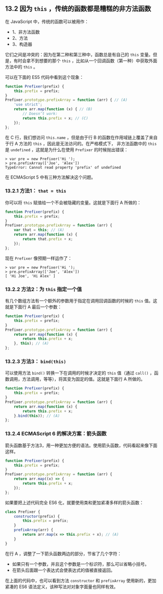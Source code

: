 ## 13.2 因为 `this` ，传统的函数都是糟糕的非方法函数

在 JavaScript 中，传统的函数可以被用作：

* 1、非方法函数
* 2、方法
* 3、构造器

它们之间是冲突的：因为在第二种和第三种中，函数总是有自己的 `this` 变量。但是，有时会拿不到想要的那个 `this` ，比如从一个回调函数（第一种）中获取外面方法中的 `this` 。

可以在下面的 ES5 代码中看到这个现象：

```js
function Prefixer(prefix) {
    this.prefix = prefix;
}
Prefixer.prototype.prefixArray = function (arr) { // (A)
    'use strict';
    return arr.map(function (x) { // (B)
        // Doesn’t work:
        return this.prefix + x; // (C)
    });
};
```

在 C 行，我们想访问 `this.name` ，但是由于行 B 的函数在作用域链上覆盖了来自于行 A 方法的 `this` ，因此是无法访问的。在严格模式下， 非方法函数中的 `this` 是 `undefined` ，这就是为什么在使用 `Prefixer` 的时候抛出错误：

```
> var pre = new Prefixer('Hi ');
> pre.prefixArray(['Joe', 'Alex'])
TypeError: Cannot read property 'prefix' of undefined
```

在 ECMAScript 5 中有三种方法解决这个问题。


### 13.2.1 方法1： `that = this`

你可以将 `this` 赋值给一个不会被隐藏的变量。这就是下面行 A 所做的：

```js
function Prefixer(prefix) {
    this.prefix = prefix;
}
Prefixer.prototype.prefixArray = function (arr) {
    var that = this; // (A)
    return arr.map(function (x) {
        return that.prefix + x;
    });
};
```

现在 `Prefixer` 像预期一样运作了：

```
> var pre = new Prefixer('Hi ');
> pre.prefixArray(['Joe', 'Alex'])
[ 'Hi Joe', 'Hi Alex' ]
```

### 13.2.2 方法2：为 `this` 指定一个值

有几个数组方法有一个额外的参数用于指定在调用回调函数的时候的 `this` 值。这就是下面行 A 最后一个参数：

```js
function Prefixer(prefix) {
    this.prefix = prefix;
}
Prefixer.prototype.prefixArray = function (arr) {
    return arr.map(function (x) {
        return this.prefix + x;
    }, this); // (A)
};
```

### 13.2.3 方法3： `bind(this)`

可以使用方法 `bind()` 转换一下在调用的时候才决定的 `this` 值（通过 `call()` ，函数调用，方法调用，等等），将其变为固定的值。这就是下面行 A 所做的。

```js
function Prefixer(prefix) {
    this.prefix = prefix;
}
Prefixer.prototype.prefixArray = function (arr) {
    return arr.map(function (x) {
        return this.prefix + x;
    }.bind(this)); // (A)
};
```

### 13.2.4 ECMAScript 6 的解决方案：箭头函数

箭头函数基于方法3，用一种更加方便的语法。使用箭头函数，代码看起来像下面这样。

```js
function Prefixer(prefix) {
    this.prefix = prefix;
}
Prefixer.prototype.prefixArray = function (arr) {
    return arr.map((x) => {
        return this.prefix + x;
    });
};
```

如果要把上述代码完全 ES6 化，就要使用类和更加紧凑多样的箭头函数：

```js
class Prefixer {
    constructor(prefix) {
        this.prefix = prefix;
    }
    prefixArray(arr) {
        return arr.map(x => this.prefix + x); // (A)
    }
}
```

在行 A ，调整了一下箭头函数两边的部分，节省了几个字符：

* 如果只有一个参数，并且这个参数是一个标识符，那么可以省略小括号。
* 在箭头后面跟一个表达式会使表达式的值被直接返回。

在上面的代码中，也可以看到方法 `constructor` 和 `prefixArray` 使用新的，更加紧凑的 ES6 语法定义，该种写法对对象字面量也同样有效。